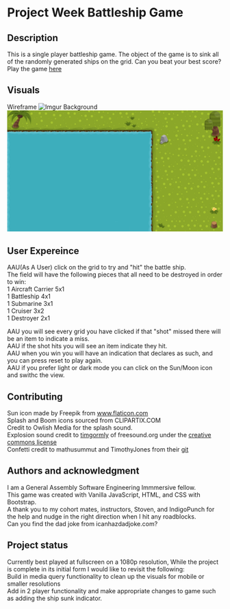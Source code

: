 # Project Week Battleship Game

## Description
This is a single player battleship game.  The object of the game is to sink all of the randomly generated ships on the grid.  Can you beat your best score?</br>
Play the game [here](http://battleshipdestruction.surge.sh/)

## Visuals
Wireframe
![Imgur](https://i.imgur.com/sZAbWvC.png)
Background
![background](Images/lightbg.png)

## User Expereince 
AAU(As A User) click on the grid to try and "hit" the battle ship.  
The field will have the following pieces that all need to be destroyed in order to win:<br/>
1 Aircraft Carrier 5x1<br/>
1 Battleship 4x1<br/>
1 Submarine 3x1<br/>
1 Cruiser 3x2<br/>
1 Destroyer 2x1 <br/>

AAU you will see every grid you have clicked if that "shot" missed there will be an item to indicate a miss.<br/>
AAU if the shot hits you will see an item indicate they hit.<br/>
AAU when you win you will have an indication that declares as such, and you can press reset to play again.<br/>
AAU if you prefer light or dark mode you can click on the Sun/Moon icon and swithc the view. <br/> 

## Contributing
Sun icon made by Freepik from www.flaticon.com<br/>
Splash and Boom icons sourced from CLIPARTIX.COM<br/>
Credit to Owlish Media for the splash sound.<br/>
Explosion sound credit to [timgormly](https://freesound.org/people/timgormly/) of freesound.org under the [creative commons license](https://creativecommons.org/licenses/by/3.0/)<br/>
Confetti credit to mathusummut and TimothyJones from their [git](https://github.com/mathusummut/confetti.js)<br/>

## Authors and acknowledgment
I am a General Assembly Software Engineering Immmersive fellow.<br/>
This game was created with Vanilla JavaScript, HTML, and CSS with Bootstrap.<br/>
A thank you to my cohort mates, instructors, Stoven, and IndigoPunch for the help and nudge in the right direction when I hit any roadblocks.<br/>
Can you find the dad joke from icanhazdadjoke.com?<br/>

## Project status
Currently best played at fullscreen on a 1080p resolution, While the project is complete in its initial form I would like to revisit the following:<br/>
Build in media query functionality to clean up the visuals for mobile or smaller resolutions<br/>
Add in 2 player functionality and make appropriate changes to game such as adding the ship sunk indicator. <br/>